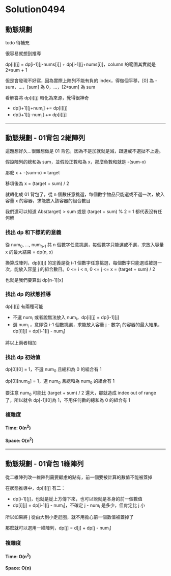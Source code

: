# Solution0494

## 動態規劃

todo 待補充

很容易就想到推導

dp[i][j] = dp[i-1][j-nums[i]] + dp[i-1][j+nums[i]]，column 的範圍其實就是 2*sum + 1

但是會發現不好寫...因為實際上陣列不能有負的 index，得做個平移，[0] 為 -sum，...，[sum] 為 0，...，[2*sum] 為 sum

看解答將 dp[i][j] 轉化為來源，覺得很神奇
- dp[i+1][j+num<sub>i</sub>] += dp[i][j]
- dp[i+1][j-num<sub>i</sub>] += dp[i][j]

---

## 動態規劃 - 01背包 2維陣列

這題想好久...很難想做是 01 背包，因為不是加就就是減，跟選或不選扯不上邊。

假設陣列的總和為 sum，並假設正數和為 x，那麼負數和就是 -(sum-x)

那麼 x + -(sum-x) = target

移項後為 x = (target + sum) / 2

就轉化成 01 背包了，從 n 個數任意挑選，每個數字物品只能選或不選一次，放入容量 x 的容器，求能放入該容器的組合數目

我們還可以知道 Abs(target) > sum 或是 (target + sum) % 2 = 1 都代表沒有任何解

### 找出 dp 和下標的的意義

從 num<sub>0</sub>, ..., num<sub>n-1</sub> 共 n 個數字任意挑選，每個數字只能選或不選，求放入容量 x 的最大結果 = dp(n, x)

換算成陣列，dp[i][j] 的定義是從 i-1 個數字任意挑選，每個數字只能選或被選一次，能放入容量 j 的組合數目。0 <= i < n, 0 <= j <= x = (target + sum) / 2

也就是我們要算出 dp[n-1][x]

### 找出 dp 的狀態推導

dp[i][j] 有兩種可能
- 不選 num<sub>i</sub> 或者說無法放入 num<sub>i</sub>，dp[i][j] = dp[i-1][j]
- 選 num<sub>i</sub> ，意即從 i-1 個數挑選，求能放入容量 j - 數字<sub>i</sub> 的容器的最大結果，dp[i][j] = dp[i-1][j - num<sub>i</sub>]

將以上兩者相加

### 找出 dp 初始值

dp[0][0] = 1，不選 num<sub>0</sub> 且總和為 0 的組合有 1

dp[0][num<sub>0</sub>] = 1，選 num<sub>0</sub> 且總和為 num<sub>0</sub> 的組合有 1

要注意 num<sub>0</sub> 可能比 (target + sum) / 2 還大，那就造成 index out of range 了，所以就令 dp[-1][0]為 1，不用任何數的總和為 0 的組合有 1

### 複雜度

#### Time: O(n<sup>2</sup>)

#### Space: O(n<sup>2</sup>)

---

## 動態規劃 - 01背包 1維陣列

從二維陣列改一維陣列需要顧慮的點有，前一個要被計算的數值不能被蓋掉

在狀態推導中，dp[i][j] 有二：
- dp[i-1][j]，也就是從上方傳下來，也可以說就是本身的前一個數值
- dp[i][j] = dp[i-1][j - num<sub>i</sub>]，不確定 j - num<sub>i</sub> 是多少，但肯定比 j 小

所以如果將 j 從由大到小走迴圈，就不用擔心前一個數值被蓋掉了

那麼就可以選用一維陣列，dp[j] = d[j] + dp[j - num<sub>i</sub>]

### 複雜度

#### Time: O(n<sup>2</sup>)

#### Space: O(n)
